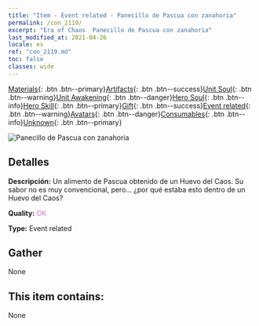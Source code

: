```yaml
---
title: "Item - Event related - Panecillo de Pascua con zanahoria"
permalink: /con_2119/
excerpt: "Era of Chaos  Panecillo de Pascua con zanahoria"
last_modified_at: 2021-04-26
locale: es
ref: "con_2119.md"
toc: false
classes: wide
---
```

 [Materials](/ItemsES/){: .btn .btn--primary}[Artifacts](/ItemsES/Artifacts/){: .btn .btn--success}[Unit Soul](/ItemsES/UnitSoul/){: .btn .btn--warning}[Unit Awakening](/ItemsES/UnitAwakening/){: .btn .btn--danger}[Hero Soul](/ItemsES/HeroSoul/){: .btn .btn--info}[Hero Skill](/ItemsES/HeroSkill/){: .btn .btn--primary}[Gift](/ItemsES/Gift/){: .btn .btn--success}[Event related](/ItemsES/Events/){: .btn .btn--warning}[Avatars](/ItemsES/Avatars/){: .btn .btn--danger}[Consumables](/ItemsES/Consumables/){: .btn .btn--info}[Unknown](/ItemsES/Unknown/){: .btn .btn--primary}

 ![Panecillo de Pascua con zanahoria](/images/t/i_690020.png)

## Detalles
 **Descripción:** Un alimento de Pascua obtenido de un Huevo del Caos. Su sabor no es muy convencional, pero... ¿por qué estaba esto dentro de un Huevo del Caos?

 **Quality:** <span style="color: #DA70D6">OK</span>

 **Type:** Event related

## Gather

  None

## This item contains:

  None

